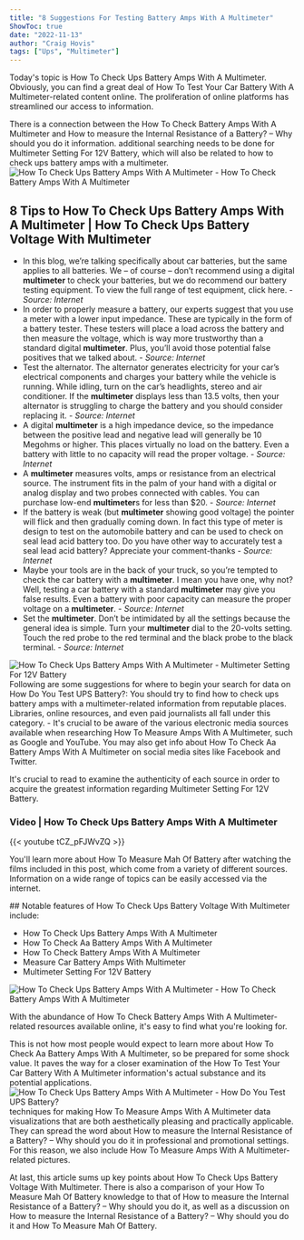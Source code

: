 ```yaml
---
title: "8 Suggestions For Testing Battery Amps With A Multimeter"
ShowToc: true 
date: "2022-11-13"
author: "Craig Hovis" 
tags: ["Ups", "Multimeter"]
---
```


	
Today's topic is How To Check Ups Battery Amps With A Multimeter. Obviously, you can find a great deal of How To Test Your Car Battery With A Multimeter-related content online. The proliferation of online platforms has streamlined our access to information.

There is a connection between the How To Check Battery Amps With A Multimeter and How to measure the Internal Resistance of a Battery? – Why should you do it information. additional searching needs to be done for Multimeter Setting For 12V Battery, which will also be related to how to check ups battery amps with a multimeter.
<img loading="lazy" src="https://cars-care.net/wp-content/uploads/2020/05/How-To-Test-Car-Battery-Amps-With-Multimeter-1350x480.jpg" onerror="this.onerror=null;this.src='https://blogger.googleusercontent.com/img/a/AVvXsEhe7F7TRXHtjiKvHb5vS7DmnxvpHiDyoYyYvm1nHB3Qp2_w3BnM6A2eq4v7FYxCC9bfZt3a9vIMtAYEKUiaDQbHMg-ViyGmRIj39MLp0bGFfgfYw1Dc9q_H-T0wiTm3l0Uq42dETrN9eC8aGJ9_IORZsxST1AcLR7np1koOfcc7tnHa4S8Mwz_xD9d0=s16000';" alt="How To Check Ups Battery Amps With A Multimeter - How To Check Battery Amps With A Multimeter" >

## 8 Tips to How To Check Ups Battery Amps With A Multimeter | How To Check Ups Battery Voltage With Multimeter
-   In this blog, we’re talking specifically about car batteries, but the same applies to all batteries. We – of course – don’t recommend using a digital **multimeter** to check your batteries, but we do recommend our battery testing equipment. To view the full range of test equipment, click here. - <cite>Source: Internet</cite>
-   In order to properly measure a battery, our experts suggest that you use a meter with a lower input impedance. These are typically in the form of a battery tester. These testers will place a load across the battery and then measure the voltage, which is way more trustworthy than a standard digital **multimeter**. Plus, you’ll avoid those potential false positives that we talked about. - <cite>Source: Internet</cite>
-   Test the alternator. The alternator generates electricity for your car’s electrical components and charges your battery while the vehicle is running. While idling, turn on the car’s headlights, stereo and air conditioner. If the **multimeter** displays less than 13.5 volts, then your alternator is struggling to charge the battery and you should consider replacing it. - <cite>Source: Internet</cite>
-   A digital **multimeter** is a high impedance device, so the impedance between the positive lead and negative lead will generally be 10 Megohms or higher. This places virtually no load on the battery. Even a battery with little to no capacity will read the proper voltage. - <cite>Source: Internet</cite>
-   A **multimeter** measures volts, amps or resistance from an electrical source. The instrument fits in the palm of your hand with a digital or analog display and two probes connected with cables. You can purchase low-end **multimeter**s for less than $20. - <cite>Source: Internet</cite>
-   If the battery is weak (but **multimeter** showing good voltage) the pointer will flick and then gradually coming down. In fact this type of meter is design to test on the automobile battery and can be used to check on seal lead acid battery too. Do you have other way to accurately test a seal lead acid battery? Appreciate your comment-thanks - <cite>Source: Internet</cite>
-   Maybe your tools are in the back of your truck, so you’re tempted to check the car battery with a **multimeter**. I mean you have one, why not? Well, testing a car battery with a standard **multimeter** may give you false results. Even a battery with poor capacity can measure the proper voltage on a **multimeter**. - <cite>Source: Internet</cite>
-   Set the **multimeter**. Don’t be intimidated by all the settings because the general idea is simple. Turn your **multimeter** dial to the 20-volts setting. Touch the red probe to the red terminal and the black probe to the black terminal. - <cite>Source: Internet</cite>


<img loading="lazy" src="http://i1.ytimg.com/vi/HWA9WqSEjg8/maxresdefault.jpg" onerror="this.onerror=null;this.src='https://blogger.googleusercontent.com/img/a/AVvXsEhe7F7TRXHtjiKvHb5vS7DmnxvpHiDyoYyYvm1nHB3Qp2_w3BnM6A2eq4v7FYxCC9bfZt3a9vIMtAYEKUiaDQbHMg-ViyGmRIj39MLp0bGFfgfYw1Dc9q_H-T0wiTm3l0Uq42dETrN9eC8aGJ9_IORZsxST1AcLR7np1koOfcc7tnHa4S8Mwz_xD9d0=s16000';" alt="How To Check Ups Battery Amps With A Multimeter - Multimeter Setting For 12V Battery" >
Following are some suggestions for where to begin your search for data on How Do You Test UPS Battery?:
You should try to find how to check ups battery amps with a multimeter-related information from reputable places. Libraries, online resources, and even paid journalists all fall under this category.
- It's crucial to be aware of the various electronic media sources available when researching How To Measure Amps With A Multimeter, such as Google and YouTube. You may also get info about How To Check Aa Battery Amps With A Multimeter on social media sites like Facebook and Twitter.

It's crucial to read to examine the authenticity of each source in order to acquire the greatest information regarding Multimeter Setting For 12V Battery.

### Video | How To Check Ups Battery Amps With A Multimeter
{{< youtube tCZ_pFJWvZQ >}} 

You'll learn more about How To Measure Mah Of Battery after watching the films included in this post, which come from a variety of different sources. Information on a wide range of topics can be easily accessed via the internet.
<script async="async" data-cfasync="false" src="//normallydemandedalter.com/fe63df3c5408708b15d8dc3d9b206b31/invoke.js"></script>
<div id="container-fe63df3c5408708b15d8dc3d9b206b31"></div>
## Notable features of How To Check Ups Battery Voltage With Multimeter include:

- How To Check Ups Battery Amps With A Multimeter
- How To Check Aa Battery Amps With A Multimeter
- How To Check Battery Amps With A Multimeter
- Measure Car Battery Amps With Multimeter
- Multimeter Setting For 12V Battery

 <img loading="lazy" src="https://i.ytimg.com/vi/UtqJBg5f0D4/maxresdefault.jpg" onerror="this.onerror=null;this.src='https://blogger.googleusercontent.com/img/a/AVvXsEhe7F7TRXHtjiKvHb5vS7DmnxvpHiDyoYyYvm1nHB3Qp2_w3BnM6A2eq4v7FYxCC9bfZt3a9vIMtAYEKUiaDQbHMg-ViyGmRIj39MLp0bGFfgfYw1Dc9q_H-T0wiTm3l0Uq42dETrN9eC8aGJ9_IORZsxST1AcLR7np1koOfcc7tnHa4S8Mwz_xD9d0=s16000';" alt="How To Check Ups Battery Amps With A Multimeter - How To Check Battery Amps With A Multimeter" >

With the abundance of How To Check Battery Amps With A Multimeter-related resources available online, it's easy to find what you're looking for.

This is not how most people would expect to learn more about How To Check Aa Battery Amps With A Multimeter, so be prepared for some shock value. It paves the way for a closer examination of the How To Test Your Car Battery With A Multimeter information's actual substance and its potential applications.
<img loading="lazy" src="https://i.ytimg.com/vi/8lSmKVKsuDI/maxresdefault.jpg" onerror="this.onerror=null;this.src='https://blogger.googleusercontent.com/img/a/AVvXsEhe7F7TRXHtjiKvHb5vS7DmnxvpHiDyoYyYvm1nHB3Qp2_w3BnM6A2eq4v7FYxCC9bfZt3a9vIMtAYEKUiaDQbHMg-ViyGmRIj39MLp0bGFfgfYw1Dc9q_H-T0wiTm3l0Uq42dETrN9eC8aGJ9_IORZsxST1AcLR7np1koOfcc7tnHa4S8Mwz_xD9d0=s16000';" alt="How To Check Ups Battery Amps With A Multimeter - How Do You Test UPS Battery?" >
techniques for making How To Measure Amps With A Multimeter data visualizations that are both aesthetically pleasing and practically applicable. They can spread the word about How to measure the Internal Resistance of a Battery? – Why should you do it in professional and promotional settings. For this reason, we also include How To Measure Amps With A Multimeter-related pictures.

At last, this article sums up key points about How To Check Ups Battery Voltage With Multimeter. There is also a comparison of your How To Measure Mah Of Battery knowledge to that of How to measure the Internal Resistance of a Battery? – Why should you do it, as well as a discussion on How to measure the Internal Resistance of a Battery? – Why should you do it and How To Measure Mah Of Battery.
	
	

